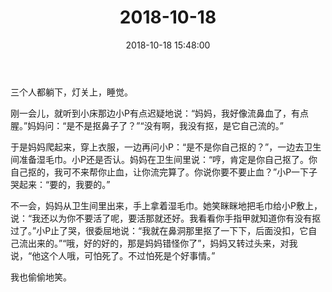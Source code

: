 ﻿---
title: "2018-10-18"
date: 2018-10-18 15:48:00
tags: 文字
categories: 爸爸
---
三个人都躺下，灯关上，睡觉。

刚一会儿，就听到小床那边小P有点迟疑地说：“妈妈，我好像流鼻血了，有点腥。”妈妈问：“是不是抠鼻子了？”“没有啊，我没有抠，是它自己流的。”

于是妈妈爬起来，穿上衣服，一边再问小P：“是不是你自己抠的？”，一边去卫生间准备湿毛巾。小P还是否认。妈妈在卫生间里说：“哼，肯定是你自己抠了。你自己抠的，我可不来帮你止血，让你流完算了。你说你要不要止血？”小P一下子哭起来：“要的，我要的。”

不一会，妈妈从卫生间里出来，手上拿着湿毛巾。她笑眯眯地把毛巾给小P敷上，说：“我还以为你不要活了呢，要活那就还好。我看看你手指甲就知道你有没有抠过了。”小P止了哭，很委屈地说：“我就在鼻洞那里抠了一下下，后面没扣，它自己流出来的。”“哦，好的好的，那是妈妈错怪你了”，妈妈又转过头来，对我说，“他这个人哦，可怕死了。不过怕死是个好事情。”

我也偷偷地笑。